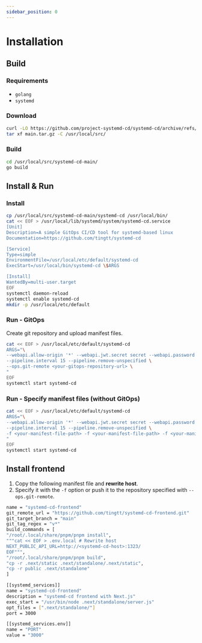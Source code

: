 ```yaml
---
sidebar_position: 0
---
```


# Installation

## Build

### Requirements

- `golang`
- `systemd`

### Download

```bash
curl -LO https://github.com/project-systemd-cd/systemd-cd/archive/refs/heads/main.tar.gz
tar xf main.tar.gz -C /usr/local/src/
```

### Build

```bash
cd /usr/local/src/systemd-cd-main/
go build
```

## Install & Run

### Install

```bash
cp /usr/local/src/systemd-cd-main/systemd-cd /usr/local/bin/
cat << EOF > /usr/local/lib/systemd/system/systemd-cd.service
[Unit]
Description=A simple GitOps CI/CD tool for systemd-based linux
Documentation=https://github.com/tingtt/systemd-cd

[Service]
Type=simple
EnvironmentFile=/usr/local/etc/default/systemd-cd
ExecStart=/usr/local/bin/systemd-cd \$ARGS

[Install]
WantedBy=multi-user.target
EOF
systemctl daemon-reload
systemctl enable systemd-cd
mkdir -p /usr/local/etc/default
```

### Run - GitOps

Create git repository and upload manifest files.

```bash
cat << EOF > /usr/local/etc/default/systemd-cd
ARGS="\
--webapi.allow-origin '*' --webapi.jwt.secret secret --webapi.password password \
--pipeline.interval 15 --pipeline.remove-unspecified \
--ops.git-remote <your-gitops-repository-url> \
"
EOF
systemctl start systemd-cd
```

### Run - Specify manifest files (without GitOps)

```bash
cat << EOF > /usr/local/etc/default/systemd-cd
ARGS="\
--webapi.allow-origin '*' --webapi.jwt.secret secret --webapi.password password \
--pipeline.interval 15 --pipeline.remove-unspecified \
-f <your-manifest-file-path> -f <your-manifest-file-path> -f <your-manifest-file-path> \
"
EOF
systemctl start systemd-cd
```

## Install frontend

1. Copy the following manifest file and **rewrite host**.
2. Specify it with the `-f` option or push it to the repository specified with `--ops.git-remote`.

```bash
name = "systemd-cd-frontend"
git_remote_url = "https://github.com/tingtt/systemd-cd-frontend.git"
git_target_branch = "main"
git_tag_regex = "v*"
build_commands = [
"/root/.local/share/pnpm/pnpm install",
"""cat << EOF > .env.local # Rewrite host
NEXT_PUBLIC_API_URL=http://<systemd-cd-host>:1323/
EOF""",
"/root/.local/share/pnpm/pnpm build",
"cp -r .next/static .next/standalone/.next/static",
"cp -r public .next/standalone"
]

[[systemd_services]]
name = "systemd-cd-frontend"
description = "systemd-cd frontend with Next.js"
exec_start = "/usr/bin/node .next/standalone/server.js"
opt_files = [".next/standalone/"]
port = 3000

[[systemd_services.env]]
name = "PORT"
value = "3000"
```